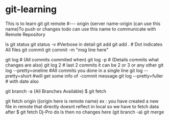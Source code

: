 # git-learning
This is to learn git
git remote       #--- origin (server name-origin (can use this name)To push or changes todo can use this name to communicate with Remote Repository
 


ls
git status
git status -v   #Verbose  in detail 
git add
git add .   # Dot indicates All files
git commit
git commit -m "msg line here"


git log       # (All commits commited when)
git log -p    # (Details commits what changes are also)
git log 2     # last 2 commits it can be 2 or 3 or any other
git log --pretty=oneline  #All commits you done in a single line
git log --pretty=short   #will get some info of -commit message 
git log --pretty=fuller  # with date also


git branch -a  (All Branches Available)
$ git fetch

git fetch origin ((origin here is remote name) 
ex : you have created a new file in remote that directly doesnt reflect in local so we have to fetch data after $ git fetch Dj-Pro
 do ls then no changes here (git branch -a) git merge 
